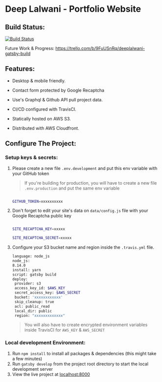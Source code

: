 
# Deep Lalwani - Portfolio Website 

## Build Status:

[![Build Status](https://travis-ci.com/LordLalwani/react-portfolio.svg?branch=master)](https://travis-ci.com/LordLalwani/react-portfolio)

Future Work & Progress: https://trello.com/b/9FuUSnRq/deeplalwani-gatsby-build

## Features:

- Desktop & mobile friendly.

- Contact form protected by Google Recaptcha

- Use's Graphql & Github API pull project data.

- CI/CD configured with TravisCI.

- Statically hosted on AWS S3.

- Distributed with AWS Cloudfront.

## Configure The Project:

### Setup keys & secrets:
1) Please create a new file `.env.development` and put this env variable with your GitHub token
	> If you're building for production, you will have to create a new file `.env.production` and put the same env variable

	```bash

	GITHUB_TOKEN=xxxxxxxxxx

	```

2) Don't forget to edit your site's data on `data/config.js` file with your Google Recaptcha public key
	```bash

	SITE_RECAPTCHA_KEY=xxxxx

	SITE_RECAPTCHA_SECRET=xxxxx

	```
3) Configure your S3 bucket name and region inside the `.travis.yml` file.
	```bash
	language: node_js
	node_js:
	8.14.0
	install: yarn
	script: gatsby build
	deploy:
	 provider: s3
	 access_key_id: $AWS_KEY
	 secret_access_key: $AWS_SECRET
	 bucket: 'xxxxxxxxxxxx'
	 skip_cleanup: true
	 acl: public_read
	 local_dir: public
	 region: "xxxxxxxxxxxxx"
	```
	>You will also have to create encrypted environment variables inside TravisCI for `AWS_KEY` & `AWS_SECRET`

### Local development Environment: 
1) Run `npm install` to install all packages & dependencies (this might take a few minutes)
2) Run `gatsby develop` from the project root directory to start the local development server
3) View the live project at [localhost:8000](localhost:8000)
